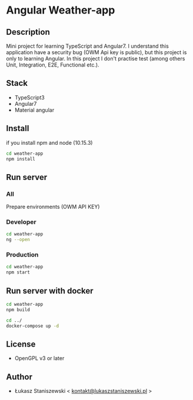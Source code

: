 # Angular Weather-app

## Description

Mini project for learning TypeScript and Angular7.
I understand this application have a security bug (OWM Api key is public), but this 
project is only to learning Angular.
In this project I don't practise test (among others Unit, Integration, E2E, Functional etc.).

## Stack

* TypeScript3
* Angular7
* Material angular

## Install

if you install npm and node (10.15.3)

```sh
cd weather-app
npm install
```

## Run server

### All

Prepare environments (OWM API KEY)

### Developer

```sh
cd weather-app
ng --open
```

### Production

```sh
cd weather-app
npm start
```

## Run server with docker

```sh
cd weather-app
npm build

cd ../
docker-compose up -d
```

## License

* OpenGPL v3 or later

## Author

* Łukasz Staniszewski < kontakt@lukaszstaniszewski.pl >